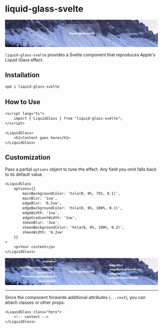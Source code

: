 # liquid-glass-svelte

![Banner](./banner.png)

`liquid-glass-svelte` provides a Svelte component that reproduces Apple's Liquid Glass effect.

## Installation

```bash
npm i liquid-glass-svelte
```

## How to Use

```svelte
<script lang="ts">
    import { LiquidGlass } from "liquid-glass-svelte";
</script>

<LiquidGlass>
    <h1>Content goes here</h1>
</LiquidGlass>
```

## Customization

Pass a partial `options` object to tune the effect. Any field you omit falls back to its default value.

```svelte
<LiquidGlass
    options={{
        mainBackgroundColor: 'hsla(0, 0%, 75%, 0.1)',
        mainBlur: '1vw',
        edgeBlur: '0.5vw',
        edgeBackgroundColor: 'hsla(0, 0%, 100%, 0.1)',
        edgeWidth: '1vw',
        edgeGradientWidth: '1vw',
        sheenBlur: '3vw',
        sheenBackgroundColor: 'hsla(0, 0%, 100%, 0.2)',
        sheenWidth: '0.2vw'
    }}
>
    <p>Your content</p>
</LiquidGlass>
```

![Explanation](./explanation.png)

---

Since the component forwards additional attributes (`...rest`), you can attach classes or other props:

```svelte
<LiquidGlass class="hero">
    <!-- content -->
</LiquidGlass>
```
